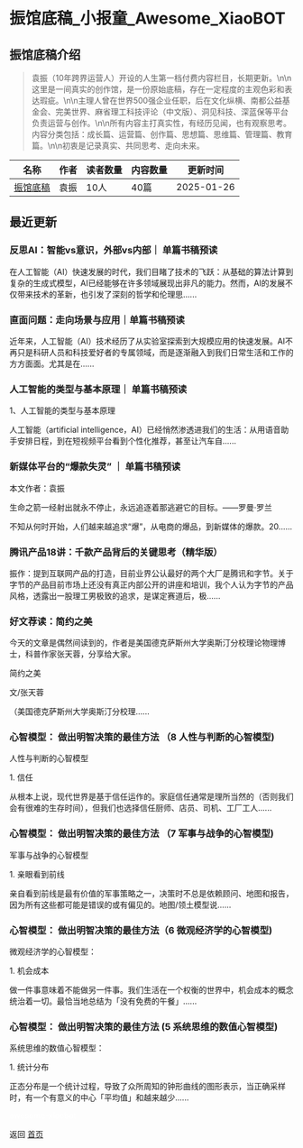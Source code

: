 # 振馆底稿_小报童_Awesome_XiaoBOT

## 振馆底稿介绍
> 袁振（10年跨界运营人）开设的人生第一档付费内容栏目，长期更新。\n\n这里是一间真实的创作馆，是一份原始底稿，存在一定程度的主观色彩和表达瑕疵。\n\n主理人曾在世界500强企业任职，后在文化纵横、南都公益基金会、完美世界、麻省理工科技评论（中文版）、洞见科技、深蓝保等平台负责运营与创作。\n\n所有内容主打真实性，有经历见闻，也有观察思考。内容分类包括：成长篇、运营篇、创作篇、思想篇、思维篇、管理篇、教育篇。\n\n初衷是记录真实、共同思考、走向未来。  
  


|名称|作者|读者数量|内容数量|更新时间|
|---|---|---|---|---|
|[振馆底稿](https://xiaobot.net/p/yuanzhenplus?refer=0b133df9-27dc-423b-8101-639049001c13)|袁振|10人|40篇|2025-01-26|

## 最近更新
### 反思AI：智能vs意识，外部vs内部｜ 单篇书稿预读

在人工智能（AI）快速发展的时代，我们目睹了技术的飞跃：从基础的算法计算到复杂的生成式模型，AI已经能够在许多领域展现出非凡的能力。然而，AI的发展不仅带来技术的革新，也引发了深刻的哲学和伦理思......

### 直面问题：走向场景与应用｜单篇书稿预读

近年来，人工智能（AI）技术经历了从实验室探索到大规模应用的快速发展。AI不再只是科研人员和科技爱好者的专属领域，而是逐渐融入到我们日常生活和工作的方方面面。尤其是在......

### 人工智能的类型与基本原理｜ 单篇书稿预读

1、人工智能的类型与基本原理

人工智能（artificial
intelligence，AI）已经悄然渗透进我们的生活：从用语音助手安排日程，到在短视频平台看到个性化推荐，甚至让汽车自......

### 新媒体平台的“爆款失灵” ｜ 单篇书稿预读

本文作者：袁振

 生命之箭一经射出就永不停止，永远追逐着那逃避它的目标。——罗曼·罗兰

不知从何时开始，人们越来越追求“爆”，从电商的爆品，到新媒体的爆款。20......

### 腾讯产品18讲：千款产品背后的关键思考（精华版）

振作：提到互联网产品的打造，目前业界公认最好的两个大厂是腾讯和字节。关于字节的产品目前市场上还没有真正内部公开的讲座和培训，我个人认为字节的产品风格，透露出一股理工男极致的追求，是谋定赛道后，极......

### 好文荐读：简约之美

今天的文章是偶然间读到的，作者是美国德克萨斯州大学奥斯汀分校理论物理博士，科普作家张天蓉，分享给大家。

简约之美

文/张天蓉

（美国德克萨斯州大学奥斯汀分校理......

### 心智模型： 做出明智决策的最佳方法 （8 人性与判断的心智模型)

人性与判断的心智模型

1\. 信任

从根本上说，现代世界是基于信任运作的。家庭信任通常是理所当然的（否则我们会有很难的生存时间），但我们也选择信任厨师、店员、司机、工厂工人......

### 心智模型： 做出明智决策的最佳方法 （7 军事与战争的心智模型)

军事与战争的心智模型

1\. 亲眼看到前线

亲自看到前线是最有价值的军事策略之一，决策时不总是依赖顾问、地图和报告，因为所有这些都可能是错误的或有偏见的。地图/领土模型说......

### 心智模型： 做出明智决策的最佳方法（6 微观经济学的心智模型)

微观经济学的心智模型：

1\. 机会成本

做一件事意味着不能做另一件事。我们生活在一个权衡的世界中，机会成本的概念统治着一切。最恰当地总结为「没有免费的午餐」......

### 心智模型： 做出明智决策的最佳方法 (5 系统思维的数值心智模型)

系统思维的数值心智模型：

1\. 统计分布

正态分布是一个统计过程，导致了众所周知的钟形曲线的图形表示，当正确采样时，有一个有意义的中心「平均值」和越来越少......


<a href="https://github.com/Reno9527/awesome-xiaobot" style="color: white; text-decoration: none;">awesome-xiaobot</a>

返回 [首页](../README.md)
